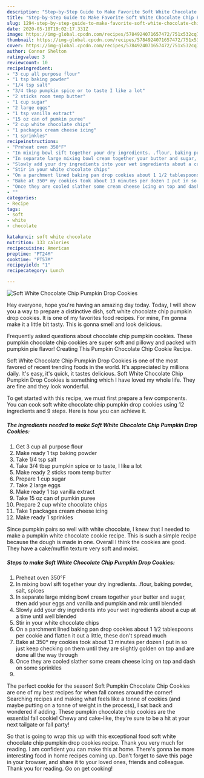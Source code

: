 ```yaml
---
description: "Step-by-Step Guide to Make Favorite Soft White Chocolate Chip Pumpkin Drop Cookies"
title: "Step-by-Step Guide to Make Favorite Soft White Chocolate Chip Pumpkin Drop Cookies"
slug: 1294-step-by-step-guide-to-make-favorite-soft-white-chocolate-chip-pumpkin-drop-cookies
date: 2020-05-18T19:02:17.331Z
image: https://img-global.cpcdn.com/recipes/5784924071657472/751x532cq70/soft-white-chocolate-chip-pumpkin-drop-cookies-recipe-main-photo.jpg
thumbnail: https://img-global.cpcdn.com/recipes/5784924071657472/751x532cq70/soft-white-chocolate-chip-pumpkin-drop-cookies-recipe-main-photo.jpg
cover: https://img-global.cpcdn.com/recipes/5784924071657472/751x532cq70/soft-white-chocolate-chip-pumpkin-drop-cookies-recipe-main-photo.jpg
author: Connor Shelton
ratingvalue: 3
reviewcount: 10
recipeingredient:
- "3 cup all purpose flour"
- "1 tsp baking powder"
- "1/4 tsp salt"
- "3/4 tbsp pumpkin spice or to taste I like a lot"
- "2 sticks room temp butter"
- "1 cup sugar"
- "2 large eggs"
- "1 tsp vanilla extract"
- "15 oz can of pumkin puree"
- "2 cup white chocolate chips"
- "1 packages cream cheese icing"
- "1 sprinkles"
recipeinstructions:
- "Preheat oven 350°F"
- "In mixing bowl sift together your dry ingredients. .flour, baking powder, salt, spices"
- "In separate large mixing bowl cream together your butter and sugar, then add your eggs and vanilla and pumpkin and mix until blended"
- "Slowly add your dry ingredients into your wet ingredients about a cup at a time until well blended"
- "Stir in your white chocolate chips"
- "On a parchment lined baking pan drop cookies about 1 1/2 tablespoons per cookie and flatten it out a little,  these don&#39;t spread much"
- "Bake at 350* my cookies took about 13 minutes per dozen I put in so just keep checking on them until they are slightly golden on top and are done all the way through"
- "Once they are cooled slather some cream cheese icing on top and dash on some sprinkles"
- ""
categories:
- Recipe
tags:
- soft
- white
- chocolate

katakunci: soft white chocolate 
nutrition: 133 calories
recipecuisine: American
preptime: "PT24M"
cooktime: "PT57M"
recipeyield: "1"
recipecategory: Lunch

---
```



![Soft White Chocolate Chip Pumpkin Drop Cookies](https://img-global.cpcdn.com/recipes/5784924071657472/751x532cq70/soft-white-chocolate-chip-pumpkin-drop-cookies-recipe-main-photo.jpg)

Hey everyone, hope you're having an amazing day today. Today, I will show you a way to prepare a distinctive dish, soft white chocolate chip pumpkin drop cookies. It is one of my favorites food recipes. For mine, I'm gonna make it a little bit tasty. This is gonna smell and look delicious.

Frequently asked questions about chocolate chip pumpkin cookies. These pumpkin chocolate chip cookies are super soft and pillowy and packed with pumpkin pie flavor! Creating This Pumpkin Chocolate Chip Cookie Recipe.

Soft White Chocolate Chip Pumpkin Drop Cookies is one of the most favored of recent trending foods in the world. It's appreciated by millions daily. It's easy, it's quick, it tastes delicious. Soft White Chocolate Chip Pumpkin Drop Cookies is something which I have loved my whole life. They are fine and they look wonderful.


To get started with this recipe, we must first prepare a few components. You can cook soft white chocolate chip pumpkin drop cookies using 12 ingredients and 9 steps. Here is how you can achieve it.

<!--inarticleads1-->

##### The ingredients needed to make Soft White Chocolate Chip Pumpkin Drop Cookies:

1. Get 3 cup all purpose flour
1. Make ready 1 tsp baking powder
1. Take 1/4 tsp salt
1. Take 3/4 tbsp pumpkin spice or to taste, I like a lot
1. Make ready 2 sticks room temp butter
1. Prepare 1 cup sugar
1. Take 2 large eggs
1. Make ready 1 tsp vanilla extract
1. Take 15 oz can of pumkin puree
1. Prepare 2 cup white chocolate chips
1. Take 1 packages cream cheese icing
1. Make ready 1 sprinkles


Since pumpkin pairs so well with white chocolate, I knew that I needed to make a pumpkin white chocolate cookie recipe. This is such a simple recipe because the dough is made in one. Overall I think the cookies are good. They have a cake/muffin texture very soft and moist. 

<!--inarticleads2-->

##### Steps to make Soft White Chocolate Chip Pumpkin Drop Cookies:

1. Preheat oven 350°F
1. In mixing bowl sift together your dry ingredients. .flour, baking powder, salt, spices
1. In separate large mixing bowl cream together your butter and sugar, then add your eggs and vanilla and pumpkin and mix until blended
1. Slowly add your dry ingredients into your wet ingredients about a cup at a time until well blended
1. Stir in your white chocolate chips
1. On a parchment lined baking pan drop cookies about 1 1/2 tablespoons per cookie and flatten it out a little,  these don&#39;t spread much
1. Bake at 350* my cookies took about 13 minutes per dozen I put in so just keep checking on them until they are slightly golden on top and are done all the way through
1. Once they are cooled slather some cream cheese icing on top and dash on some sprinkles
1. 


The perfect cookie for the season! Soft Pumpkin Chocolate Chip Cookies are one of my best recipes for when fall comes around the corner! Searching recipes and making what feels like a tonne of cookies (and maybe putting on a tonne of weight in the process), I sat back and wondered if adding. These pumpkin chocolate chip cookies are the essential fall cookie! Chewy and cake-like, they&#39;re sure to be a hit at your next tailgate or fall party! 

So that is going to wrap this up with this exceptional food soft white chocolate chip pumpkin drop cookies recipe. Thank you very much for reading. I am confident you can make this at home. There's gonna be more interesting food in home recipes coming up. Don't forget to save this page in your browser, and share it to your loved ones, friends and colleague. Thank you for reading. Go on get cooking!
